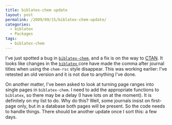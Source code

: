```yaml
---
title: biblatex-chem update
layout: post
permalink: /2009/09/15/biblatex-chem-update/
categories:
  - biblatex
  - Packages
tags:
  - biblatex-chem
---
```

I've just spotted a bug in [`biblatex-chem`](https://ctan.org/pkg/biblatex-chem), and a fix is on the way to [CTAN](https://www.ctan.org). It looks like changes in the [`biblatex` ](https://ctan.org/pkg/biblatex)core have made the comma after journal titles when using the `chem-rsc` style disappear. This was working earlier: I've retested an old version and it is not due to anything I've done.

On another matter, I've been asked to look at turning page ranges into single pages in `biblatex-chem`. I need to add the appropriate functions to `biblatex`, so there may be a delay (I have lots on at the moment). It is definitely on my list to do. Why do this? Well, some journals insist on first-page only, but in a database both pages will be present. So the code needs to handle things. There should be another update once I sort this: a few days.
